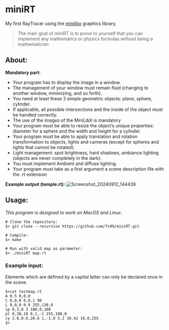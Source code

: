 # miniRT
My first RayTracer using the [minilibx](https://github.com/42Paris/minilibx-linux) graphics library.

> The main goal of miniRT is to prove to yourself that you can implement any mathematics or physics formulas without being a mathematician

## **About:**
**Mandatory part:**
- Your program has to display the image in a window.
- The management of your window must remain fluid (changing to another window, minimizing, and so forth).
- You need at least these 3 simple geometric objects: plane, sphere, cylinder.
- If applicable, all possible intersections and the inside of the object must be handled correctly.
- The use of the images of the MiniLibX is mandatory
- Your program must be able to resize the object’s unique properties: diameter for a sphere and the width and height for a cylinder.
- Your program must be able to apply translation and rotation transformation to objects, lights and cameras (except for spheres and lights that cannot be rotated).
- Light management: spot brightness, hard shadows, ambiance lighting (objects are never completely in the dark).
- You must implement Ambient and diffuse lighting.
- Your program must take as a first argument a scene description file with the .rt extension

**Example output (temple.rt):**
![Screenshot_20240912_144439](https://github.com/user-attachments/assets/43da2912-b22a-49de-a68a-68bac75dfbe7)

## **Usage:**
*This program is designed to work on MacOS and Linux.*

```shell
# Clone the repository:
$> git clone --recursive https://github.com/fv99/miniRT.git

# Compile:
$> make

# Run with valid map as parameter:
$> ./miniRT map.rt
```

### **Example input:**
Elements which are defined by a capital letter can only be declared once in the scene.
```
$>cat testmap.rt
A 0.5 0,0,0
C 0,0,0 0,0,1 90
L 0,0,0 0.9 255,130,0
sp 0,3,8 3 100,0,100
pl 0,30,10 0,1,-1 255,100,0
cy 2.0,0.0,20.6 1,-1,0 5.2 10.42 10,0,255
$>
```
